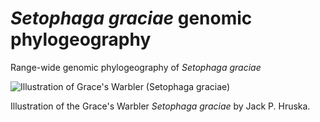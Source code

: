 # *Setophaga graciae* genomic phylogeography
Range-wide genomic phylogeography of *Setophaga graciae*

![Illustration of Grace's Warbler (Setophaga graciae)](https://github.com/jphruska/Setophaga_graciae_genomic_phylogeography/blob/main/setophaga_graciae1_test.png)

Illustration of the Grace's Warbler *Setophaga graciae* by Jack P. Hruska. 
